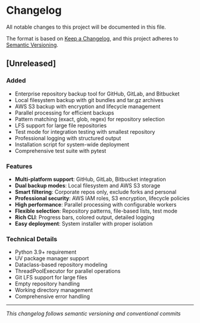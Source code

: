 # Changelog

All notable changes to this project will be documented in this file.

The format is based on [Keep a Changelog](https://keepachangelog.com/en/1.0.0/),
and this project adheres to [Semantic Versioning](https://semver.org/spec/v2.0.0.html).

## [Unreleased]

### Added
- Enterprise repository backup tool for GitHub, GitLab, and Bitbucket
- Local filesystem backup with git bundles and tar.gz archives
- AWS S3 backup with encryption and lifecycle management
- Parallel processing for efficient backups
- Pattern matching (exact, glob, regex) for repository selection
- LFS support for large file repositories
- Test mode for integration testing with smallest repository
- Professional logging with structured output
- Installation script for system-wide deployment
- Comprehensive test suite with pytest

### Features
- **Multi-platform support**: GitHub, GitLab, Bitbucket integration
- **Dual backup modes**: Local filesystem and AWS S3 storage
- **Smart filtering**: Corporate repos only, exclude forks and personal
- **Professional security**: AWS IAM roles, S3 encryption, lifecycle policies
- **High performance**: Parallel processing with configurable workers
- **Flexible selection**: Repository patterns, file-based lists, test mode
- **Rich CLI**: Progress bars, colored output, detailed logging
- **Easy deployment**: System installer with proper isolation

### Technical Details
- Python 3.9+ requirement
- UV package manager support
- Dataclass-based repository modeling
- ThreadPoolExecutor for parallel operations
- Git LFS support for large files
- Empty repository handling
- Working directory management
- Comprehensive error handling

---

*This changelog follows semantic versioning and conventional commits*

